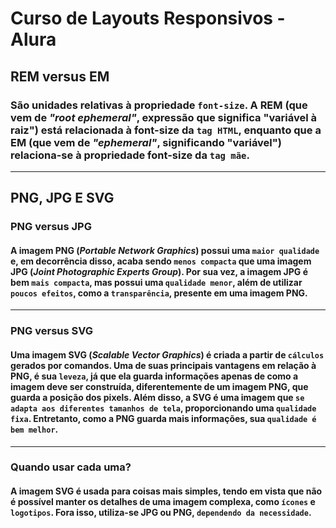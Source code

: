 # Curso de Layouts Responsivos - Alura

## REM versus EM
### São  unidades relativas à propriedade `font-size`. A **REM** (que vem de _"root ephemeral"_, expressão que significa "variável à raiz") está relacionada à font-size da `tag HTML`, enquanto que a **EM** (que vem de _"ephemeral"_, significando "variável") relaciona-se à propriedade font-size da `tag mãe`.
---
## PNG, JPG E SVG
### PNG versus JPG
#### A imagem **PNG** (_Portable Network Graphics_) possui uma `maior qualidade` e, em decorrência disso, acaba sendo `menos compacta` que uma imagem **JPG** (_Joint Photographic Experts Group_). Por sua vez, a imagem **JPG** é bem `mais compacta`, mas possui uma `qualidade menor`, além de utilizar `poucos efeitos`, como a `transparência`, presente em uma imagem **PNG**.
---
### PNG versus SVG
#### Uma imagem **SVG** (_Scalable Vector Graphics_) é criada a partir de `cálculos` gerados por comandos. Uma de suas principais vantagens em relação à **PNG**, é sua `leveza`, já que ela guarda informações apenas de como a imagem deve ser construída, diferentemente de um imagem **PNG**, que guarda a posição dos pixels. Além disso, a **SVG** é uma imagem que `se adapta aos diferentes tamanhos de tela`, proporcionando uma `qualidade fixa`. Entretanto, como a **PNG** guarda mais informações, sua `qualidade é bem melhor`.
---
### Quando usar cada uma?
#### A imagem **SVG** é usada para coisas mais simples, tendo em vista que não é possível manter os detalhes de uma imagem complexa, como `ícones` e `logotipos`. Fora isso, utiliza-se **JPG** ou **PNG**, `dependendo da necessidade`.
